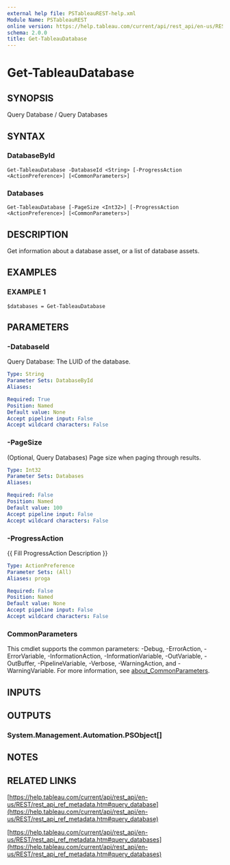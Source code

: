 ```yaml
---
external help file: PSTableauREST-help.xml
Module Name: PSTableauREST
online version: https://help.tableau.com/current/api/rest_api/en-us/REST/rest_api_ref_metadata.htm#query_database
schema: 2.0.0
title: Get-TableauDatabase
---
```


# Get-TableauDatabase

## SYNOPSIS
Query Database / Query Databases

## SYNTAX

### DatabaseById
```
Get-TableauDatabase -DatabaseId <String> [-ProgressAction <ActionPreference>] [<CommonParameters>]
```

### Databases
```
Get-TableauDatabase [-PageSize <Int32>] [-ProgressAction <ActionPreference>] [<CommonParameters>]
```

## DESCRIPTION
Get information about a database asset, or a list of database assets.

## EXAMPLES

### EXAMPLE 1
```
$databases = Get-TableauDatabase
```

## PARAMETERS

### -DatabaseId
Query Database: The LUID of the database.

```yaml
Type: String
Parameter Sets: DatabaseById
Aliases:

Required: True
Position: Named
Default value: None
Accept pipeline input: False
Accept wildcard characters: False
```

### -PageSize
(Optional, Query Databases) Page size when paging through results.

```yaml
Type: Int32
Parameter Sets: Databases
Aliases:

Required: False
Position: Named
Default value: 100
Accept pipeline input: False
Accept wildcard characters: False
```

### -ProgressAction
{{ Fill ProgressAction Description }}

```yaml
Type: ActionPreference
Parameter Sets: (All)
Aliases: proga

Required: False
Position: Named
Default value: None
Accept pipeline input: False
Accept wildcard characters: False
```

### CommonParameters
This cmdlet supports the common parameters: -Debug, -ErrorAction, -ErrorVariable, -InformationAction, -InformationVariable, -OutVariable, -OutBuffer, -PipelineVariable, -Verbose, -WarningAction, and -WarningVariable. For more information, see [about_CommonParameters](http://go.microsoft.com/fwlink/?LinkID=113216).

## INPUTS

## OUTPUTS

### System.Management.Automation.PSObject[]
## NOTES

## RELATED LINKS

[https://help.tableau.com/current/api/rest_api/en-us/REST/rest_api_ref_metadata.htm#query_database](https://help.tableau.com/current/api/rest_api/en-us/REST/rest_api_ref_metadata.htm#query_database)

[https://help.tableau.com/current/api/rest_api/en-us/REST/rest_api_ref_metadata.htm#query_databases](https://help.tableau.com/current/api/rest_api/en-us/REST/rest_api_ref_metadata.htm#query_databases)

